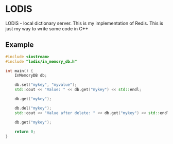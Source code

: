 # LODIS

LODIS - local dictionary server. This is my implementation of Redis.
This is just my way to write some code in C++

## Example
```c++
#include <iostream>
#include "lodis/in_memory_db.h"

int main() {
    InMemoryDB db;

    db.set("mykey", "myvalue");
    std::cout << "Value: " << db.get("mykey") << std::endl;

    db.get("mykey");

    db.del("mykey");
    std::cout << "Value after delete: " << db.get("mykey") << std::endl;

    db.get("mykey");
    
    return 0;
}
```